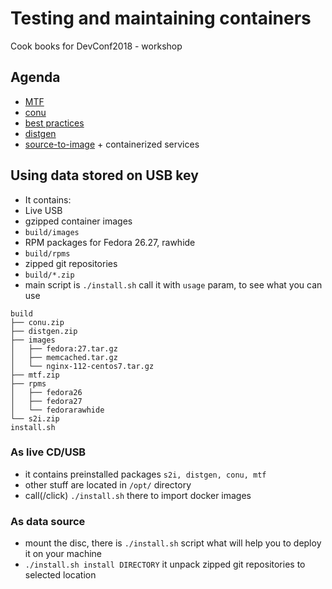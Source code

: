 # Testing and maintaining containers

Cook books for DevConf2018 - workshop


## Agenda

 * [MTF](/MTF.md)
 * [conu](/conu.md)
 * [best practices](http://docs.projectatomic.io/container-best-practices/)
 * [distgen](https://github.com/container-images/container-image-template)
 * [source-to-image](/source-to-image.md) + containerized services

## Using data stored on USB key
 * It contains:
  * Live USB
  * gzipped container images
   * ``build/images``
  * RPM packages for Fedora 26.27, rawhide
   * ``build/rpms``
  * zipped git repositories
   * ``build/*.zip``
  * main script is ``./install.sh`` call it with ``usage`` param, to see what you can use

```
build
├── conu.zip
├── distgen.zip
├── images
│   ├── fedora:27.tar.gz
│   ├── memcached.tar.gz
│   └── nginx-112-centos7.tar.gz
├── mtf.zip
├── rpms
│   ├── fedora26
│   ├── fedora27
│   └── fedorarawhide
└── s2i.zip
install.sh
```

### As live CD/USB
 * it contains preinstalled packages ``s2i, distgen, conu, mtf``
 * other stuff are located in ``/opt/`` directory
 * call(/click) ``./install.sh`` there to import docker images

### As data source
 * mount the disc, there is ``./install.sh`` script what will help you to deploy it on your machine
 * ``./install.sh install DIRECTORY`` it unpack zipped git repositories to selected location
